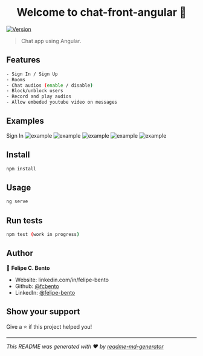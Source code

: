 <h1 align="center">Welcome to chat-front-angular 👋</h1>
<p>
  <a href="https://www.npmjs.com/package/svelte-app" target="_blank">
    <img alt="Version" src="https://img.shields.io/npm/v/svelte-app.svg">
  </a>
</p>

> Chat app using Angular.


## Features

```sh
- Sign In / Sign Up
- Rooms
- Chat audios (enable / disable)
- Block/unblock users
- Record and play audios
- Allow embeded youtube video on messages
```

## Examples
Sign In
<img alt="example" src=".images/1.PNG">
<img alt="example" src=".images/2.PNG">
<img alt="example" src=".images/3.PNG">
<img alt="example" src=".images/4.PNG">
<img alt="example" src=".images/5.PNG">

## Install

```sh
npm install
```

## Usage

```sh
ng serve
```

## Run tests

```sh
npm test (work in progress)
```

## Author

👤 **Felipe C. Bento**

* Website: linkedin.com/in/felipe-bento
* Github: [@fcbento](https://github.com/fcbento)
* LinkedIn: [@felipe-bento](https://linkedin.com/in/felipe-bento)

## Show your support

Give a ⭐️ if this project helped you!

***
_This README was generated with ❤️ by [readme-md-generator](https://github.com/kefranabg/readme-md-generator)_